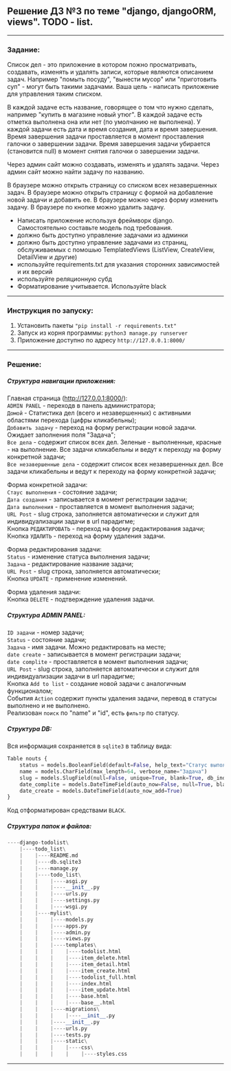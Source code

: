 ## Решение ДЗ №3 по теме "django, djangoORM, views". TODO - list. 

---
### Задание:  

Список дел - это приложение в котором пожно просматривать, создавать, изменять и удалять записи, которые являются описанием задач. Например "помыть посуду", "вынести мусор" или "приготовить суп" - могут быть такими задачами. Ваша цель - написать приложение для управления таким списком.  

В каждой задаче есть название, говорящее о том что нужно сделать, например "купить в магазине новый утюг". В каждой задаче есть отметка выполнена она или нет (по умолчанию не выполнена). У каждой задачи есть дата и время создания, дата и время завершения. Время завершения задачи проставляется в момент проставления галочки о завершении задачи. Время завершения задачи убирается (становится null) в момент снятия галочки о завершении задачи.  

Через админ сайт можно создавать, изменять и удалять задачи. Через админ сайт можно найти задачу по названию.  

В браузере можно открыть страницу со списком всех незавершенных задач. В браузере можно открыть страницу с формой на добавление новой задачи и добавить ее. В браузере можно через форму изменить задачу. В браузере по кнопке можно удалить задачу.  


*    Написать приложение используя фреймворк django. Самостоятельно составьте модель под требования.
*    должно быть доступно управление задачами из админки
*    должно быть доступно управление задачами из страниц, обслуживаемых с помошью TemplatedViews (ListView, CreateView, DetailView и другие)
*    используйте requirements.txt для указания сторонних зависимостей и их версий
*    используйте реляционную субд
*    Форматирование учитывается. Используйте black
---
  
### Инструкция по запуску:
1. Установить пакеты `"pip install -r requirements.txt"`
2. Запуск из корня программы: `python3 manage.py runserver`
3. Приложение доступно по адресу `http://127.0.0.1:8000/`  
---
  
### Решение:  
##### Структура навигации приложения:  
Главная страница (http://127.0.0.1:8000/):  
`ADMIN PANEL` - переходв в панель администратора;  
`Домой` - Статистика дел (всего и незавершенных) с активными областями перехода (цифры кликабельны);  
`Добавить задачу` - переход на форму регистрации новой задачи. Ожидает заполнения поля "Задача";  
`Все дела` - содержит список всех дел. Зеленые - выполненные, красные - на выполнение. Все задачи кликабельны и ведут к переходу на форму конкретной задачи;  
`Все незавершенные дела` - содержит список всех незавершенных дел. Все задачи кликабельны и ведут к переходу на форму конкретной задачи;  
  
Форма конкретной задачи:  
`Стаус выполнения` - состояние задачи;  
`Дата создания` - записывается в момент регистрации задачи;  
`Дата выполнения` - проставляется в момент выполнения задачи;  
`URL Post` - slug строка, заполняется автоматически и служит для индивидуализации задачи в url парадигме;  
Кнопка `РЕДАКТИРОВАТЬ` - переход на форму редактирования задачи;  
Кнопка `УДАЛИТЬ` - переход на форму удаления задачи.  
  
Форма редактирования задачи:  
`Status` - изменение статуса выполнения задачи;  
`Задача` - редактирование название задачи;  
`URL Post` - slug строка, заполняется автоматически;  
Кнопка `UPDATE` - применение изменений.  
  
Форма удаления задачи:  
Кнопка `DELETE` - подтверждение удаления задачи.  
  
##### Структура ADMIN PANEL:  
`ID задачи` - номер задачи;  
`Status` - состояние задачи;  
`Задача` - имя задачи. Можно редактировать на месте;  
`date create` - записывается в момент регистрации задачи;  
`date complite` - проставляется в момент выполнения задачи;  
`URL Post` - slug строка, заполняется автоматически и служит для индивидуализации задачи в url парадигме;  
Кнопка `Add to list` - создание новой задачи с аналогичным функционалом;  
События `Action` содержит пункты удаления задачи, перевод в статусы выполнено и не выполнено.  
Реализован `поиск` по "name" и "id", есть `фильтр` по статусу.  

##### Структура DB:  
Вся информация сохраняется в `sqlite3` в таблицу вида:  
```python
Table nouts {
    status = models.BooleanField(default=False, help_text="Статус выполнения")
    name = models.CharField(max_length=64, verbose_name="Задача")
    slug = models.SlugField(null=False, unique=True, blank=True, db_index=True, verbose_name="URL Post")    
    date_complite = models.DateTimeField(auto_now=False, null=True, blank=True, default=None)
    date_create = models.DateTimeField(auto_now_add=True)
}
```  
Код отформатирован средствами `BLACK`.  

##### Структура папок и файлов:  
```python
----django-todolist\
    |----todo_list\
    |    |----README.md
    |    |----db.sqlite3
    |    |----manage.py
    |    |----todo_list\
    |    |    |----asgi.py
    |    |    |----__init__.py
    |    |    |----urls.py
    |    |    |----settings.py
    |    |    |----wsgi.py
    |    |----mylist\
    |    |    |----models.py
    |    |    |----apps.py
    |    |    |----admin.py
    |    |    |----views.py
    |    |    |----templates\
    |    |    |    |----todolist.html
    |    |    |    |----item_delete.html
    |    |    |    |----item_detail.html
    |    |    |    |----item_create.html
    |    |    |    |----todolist_full.html
    |    |    |    |----index.html
    |    |    |    |----item_update.html
    |    |    |    |----base.html
    |    |    |    |----base__.html
    |    |    |----migrations\
    |    |    |    |----__init__.py
    |    |    |----__init__.py
    |    |    |----urls.py
    |    |    |----tests.py
    |    |    |----static\
    |    |    |    |----css\
    |    |    |    |    |----styles.css  
```  
---  